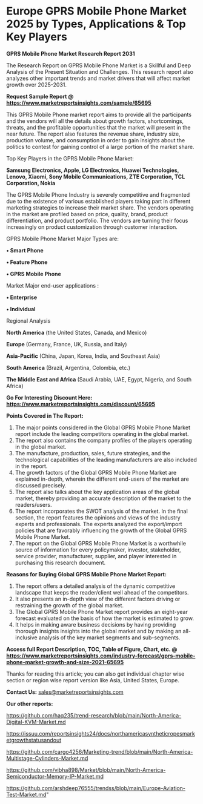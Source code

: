 # Europe GPRS Mobile Phone Market 2025 by Types, Applications & Top Key Players

<strong>GPRS Mobile Phone Market Research Report 2031</strong>

The Research Report on GPRS Mobile Phone Market is a Skillful and Deep Analysis of the Present Situation and Challenges. This research report also analyzes other important trends and market drivers that will affect market growth over 2025-2031.

<strong>Request Sample Report @ <a href=https://www.marketreportsinsights.com/sample/65695>https://www.marketreportsinsights.com/sample/65695</a></strong>

This GPRS Mobile Phone market report aims to provide all the participants and the vendors will all the details about growth factors, shortcomings, threats, and the profitable opportunities that the market will present in the near future. The report also features the revenue share, industry size, production volume, and consumption in order to gain insights about the politics to contest for gaining control of a large portion of the market share.

Top Key Players in the GPRS Mobile Phone Market:

<strong>Samsung Electronics, Apple, LG Electronics, Huawei Technologies, Lenovo, Xiaomi, Sony Mobile Communications, ZTE Corporation, TCL Corporation, Nokia</strong>

The GPRS Mobile Phone Industry is severely competitive and fragmented due to the existence of various established players taking part in different marketing strategies to increase their market share. The vendors operating in the market are profiled based on price, quality, brand, product differentiation, and product portfolio. The vendors are turning their focus increasingly on product customization through customer interaction.

GPRS Mobile Phone Market Major Types are:

<strong>• Smart Phone

• Feature Phone

• GPRS Mobile Phone</strong>

Market Major end-user applications :

<strong>• Enterprise

• Individual</strong>

Regional Analysis

</u><strong><b>North America</b></strong> (the United States, Canada, and Mexico)

<strong><b>Europe </b></strong>(Germany, France, UK, Russia, and Italy)

<strong><b>Asia-Pacific</b></strong> (China, Japan, Korea, India, and Southeast Asia)

<strong><b>South America</b></strong> (Brazil, Argentina, Colombia, etc.)

<strong><b>The Middle East and Africa</b></strong> (Saudi Arabia, UAE, Egypt, Nigeria, and South Africa)

<strong>Go For Interesting Discount Here: <a href=https://www.marketreportsinsights.com/discount/65695>https://www.marketreportsinsights.com/discount/65695</a></strong>

<strong>Points Covered in The Report:</strong>
<ol>
  <li>The major points considered in the Global GPRS Mobile Phone Market report include the leading competitors operating in the global market.</li>
  <li>The report also contains the company profiles of the players operating in the global market.</li>
  <li>The manufacture, production, sales, future strategies, and the technological capabilities of the leading manufacturers are also included in the report.</li>
  <li>The growth factors of the Global GPRS Mobile Phone Market are explained in-depth, wherein the different end-users of the market are discussed precisely.</li>
  <li>The report also talks about the key application areas of the global market, thereby providing an accurate description of the market to the readers/users.</li>
  <li>The report incorporates the SWOT analysis of the market. In the final section, the report features the opinions and views of the industry experts and professionals. The experts analyzed the export/import policies that are favorably influencing the growth of the Global GPRS Mobile Phone Market.</li>
  <li>The report on the Global GPRS Mobile Phone Market is a worthwhile source of information for every policymaker, investor, stakeholder, service provider, manufacturer, supplier, and player interested in purchasing this research document.</li>
</ol>
<strong>Reasons for Buying Global GPRS Mobile Phone Market Report:</strong>

<ol>
  <li>The report offers a detailed analysis of the dynamic competitive landscape that keeps the reader/client well ahead of the competitors.</li>
  <li>It also presents an in-depth view of the different factors driving or restraining the growth of the global market.</li>
  <li>The Global GPRS Mobile Phone Market report provides an eight-year forecast evaluated on the basis of how the market is estimated to grow.</li>
  <li>It helps in making aware business decisions by having providing thorough insights insights into the global market and by making an all-inclusive analysis of the key market segments and sub-segments.</li>
</ol>
<strong>Access full Report Description, TOC, Table of Figure, Chart, etc. @ <a href=https://www.marketreportsinsights.com/industry-forecast/gprs-mobile-phone-market-growth-and-size-2021-65695>https://www.marketreportsinsights.com/industry-forecast/gprs-mobile-phone-market-growth-and-size-2021-65695</a></strong>


Thanks for reading this article; you can also get individual chapter wise section or region wise report version like Asia, United States, Europe.

<strong>Contact Us:</strong>
sales@marketreportsinsights.com

<strong>Our other reports:</strong>

<a href=https://github.com/haq235/trend-research/blob/main/North-America-Digital-KVM-Market.md>https://github.com/haq235/trend-research/blob/main/North-America-Digital-KVM-Market.md</a>

<a href=https://issuu.com/reportsinsights24/docs/northamericasyntheticropesmarketgrowthstatusandout>https://issuu.com/reportsinsights24/docs/northamericasyntheticropesmarketgrowthstatusandout</a>

<a href=https://github.com/cargo4256/Marketing-trend/blob/main/North-America-Multistage-Cylinders-Market.md>https://github.com/cargo4256/Marketing-trend/blob/main/North-America-Multistage-Cylinders-Market.md</a>

<a href=https://github.com/vibha898/Market/blob/main/North-America-Semiconductor-Memory-IP-Market.md>https://github.com/vibha898/Market/blob/main/North-America-Semiconductor-Memory-IP-Market.md</a>

<a href=https://github.com/arshdeep76555/trendss/blob/main/Europe-Aviation-Test-Market.md>https://github.com/arshdeep76555/trendss/blob/main/Europe-Aviation-Test-Market.md</a>"
